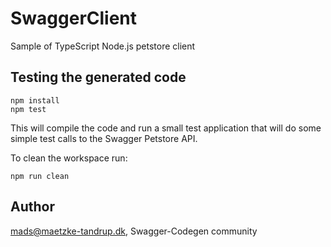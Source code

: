 # SwaggerClient

Sample of TypeScript Node.js petstore client

## Testing the generated code

```
npm install
npm test
```

This will compile the code and run a small test application that will do some simple test calls to the Swagger Petstore API.

To clean the workspace run:
```
npm run clean
```


## Author

mads@maetzke-tandrup.dk, Swagger-Codegen community

